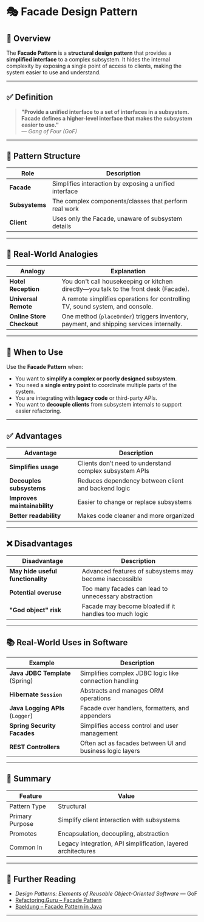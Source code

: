 # 🎭 Facade Design Pattern

## 📘 Overview

The **Facade Pattern** is a **structural design pattern** that provides a **simplified interface** to a complex subsystem. It hides the internal complexity by exposing a single point of access to clients, making the system easier to use and understand.

---

## ✅ Definition

> **"Provide a unified interface to a set of interfaces in a subsystem. Facade defines a higher-level interface that makes the subsystem easier to use."**  
> — *Gang of Four (GoF)*

---

## 🧱 Pattern Structure

| Role         | Description |
|--------------|-------------|
| **Facade**   | Simplifies interaction by exposing a unified interface |
| **Subsystems** | The complex components/classes that perform real work |
| **Client**   | Uses only the Facade, unaware of subsystem details |

---

## 🧠 Real-World Analogies

| Analogy               | Explanation |
|------------------------|-------------|
| **Hotel Reception**    | You don't call housekeeping or kitchen directly—you talk to the front desk (Facade). |
| **Universal Remote**   | A remote simplifies operations for controlling TV, sound system, and console. |
| **Online Store Checkout** | One method (`placeOrder`) triggers inventory, payment, and shipping services internally. |

---

## 🎯 When to Use

Use the **Facade Pattern** when:

- You want to **simplify a complex or poorly designed subsystem**.
- You need a **single entry point** to coordinate multiple parts of the system.
- You are integrating with **legacy code** or third-party APIs.
- You want to **decouple clients** from subsystem internals to support easier refactoring.

---

## ✅ Advantages

| Advantage                    | Description |
|------------------------------|-------------|
| **Simplifies usage**         | Clients don’t need to understand complex subsystem APIs |
| **Decouples subsystems**     | Reduces dependency between client and backend logic |
| **Improves maintainability** | Easier to change or replace subsystems |
| **Better readability**       | Makes code cleaner and more organized |

---

## ❌ Disadvantages

| Disadvantage                    | Description |
|----------------------------------|-------------|
| **May hide useful functionality** | Advanced features of subsystems may become inaccessible |
| **Potential overuse**            | Too many facades can lead to unnecessary abstraction |
| **"God object" risk**            | Facade may become bloated if it handles too much logic |

---

## 📚 Real-World Uses in Software

| Example                                  | Description |
|------------------------------------------|-------------|
| **Java JDBC Template** (Spring)          | Simplifies complex JDBC logic like connection handling |
| **Hibernate `Session`**                  | Abstracts and manages ORM operations |
| **Java Logging APIs** (`Logger`)         | Facade over handlers, formatters, and appenders |
| **Spring Security Facades**              | Simplifies access control and user management |
| **REST Controllers**                     | Often act as facades between UI and business logic layers |

---

## 🧠 Summary

| Feature            | Value |
|---------------------|-------|
| Pattern Type        | Structural |
| Primary Purpose     | Simplify client interaction with subsystems |
| Promotes            | Encapsulation, decoupling, abstraction |
| Common In           | Legacy integration, API simplification, layered architectures |

---

## 📖 Further Reading

- *Design Patterns: Elements of Reusable Object-Oriented Software* — GoF
- [Refactoring.Guru – Facade Pattern](https://refactoring.guru/design-patterns/facade)
- [Baeldung – Facade Pattern in Java](https://www.baeldung.com/java-facade-pattern)

---
